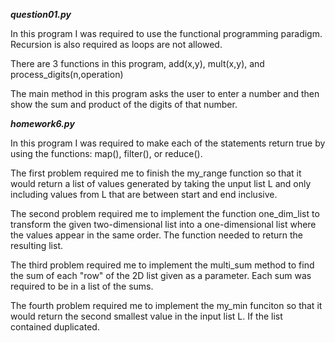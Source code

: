 ***question01.py***

In this program I was required to use the functional programming paradigm. Recursion is also required as loops are not allowed.

There are 3 functions in this program, add(x,y), mult(x,y), and process_digits(n,operation)

The main method in this program asks the user to enter a number and then show the sum and product of the digits of that number.


***homework6.py***

In this program I was required to make each of the statements return true by using the functions: map(), filter(), or reduce().

The first problem required me to finish the my_range function so that it would return a list of values generated by taking the unput list L and only including values from L that are between start and end inclusive.

The second problem required me to implement the function one_dim_list to transform the given two-dimensional list into a one-dimensional list where the values appear in the same order. The function needed to return the resulting list.

The third problem required me to implement the multi_sum method to find the sum of each "row" of the 2D list given as a parameter. Each sum was required to be in a list of the sums. 

The fourth problem required me to implement the my_min funciton so that it would return the second smallest value in the input list L. If the list contained duplicated.
